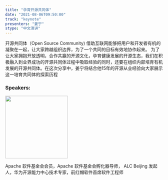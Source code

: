 ```yaml
---
title: "孕育开源共同体"
date: "2021-08-06T09:50:00"
track: "keynote"
presenters: "姜宁"
stype: "中文演讲"
---
```

开源共同体（Open Source Community) 借助互联网能够把用户和开发者有机的凝聚在一起，让大家跨越组织边界，为了一个共同的目标有效地协作起来。 为了让大家拥抱开放透明，合作共赢的开源文化，孕育健康发展的开源生态，我们在积极融入到业界成功的开源共同体过程中吸取经验的同时，还要在组织内部培育有机发展的开源共同体。在这次分享中，姜宁将结合他15年的开源从业经验向大家展示这一培育共同体的探索历程
### Speakers:

<img src="images/speaker/Jiang-Ning.png" width="200"/>

Apache 软件基金会会员，Apache 软件基金会孵化器导师， ALC Beijing 发起人，华为开源能力中心技术专家，前红帽软件首席软件工程师
